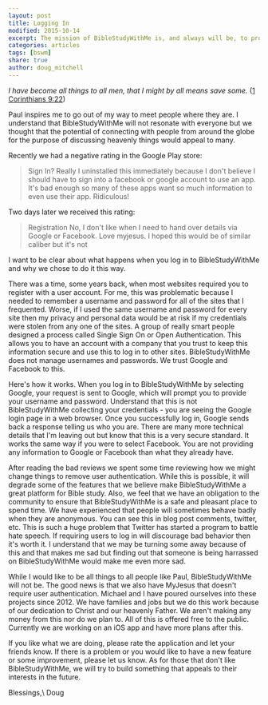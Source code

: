 ```yaml
---
layout: post
title: Logging In
modified: 2015-10-14
excerpt: The mission of BibleStudyWithMe is, and always will be, to provide a place where people can go to learn more of God and to help others do the same. 
categories: articles
tags: [bswm]
share: true
author: doug_mitchell
---
```



*I have become all things to all men, that I might by all means save some.*  ([1 Corinthians 9:22](https://www.biblegateway.com/passage/?search=1+Corinthians+9%3A19-23))

Paul inspires me to go out of my way to meet people where they are. I understand that BibleStudyWithMe will not resonate with everyone but we thought that the potential of connecting with people from around the globe for the purpose of discussing heavenly things would appeal to many. 

Recently we had a negative rating in the Google Play store:

>Sign In? Really I uninstalled this immediately because I don't believe I should have to sign into a facebook or google account to use an app. It's bad enough so many of these apps want so much information to even use their app. Ridiculous!

Two days later we received this rating:

>Registration No,  I don't like when I need to hand over details via Google or Facebook. Love myjesus. I hoped this would be of similar caliber but it's not

I want to be clear about what happens when you log in to BibleStudyWithMe and why we chose to do it this way.

There was a time, some years back, when most websites required you to register with a user account. For me, this was problematic because I needed to remember a username and password for all of the sites that I frequented. Worse, if I used the same username and password for every site then my privacy and personal data would be at risk if my credentials were stolen from any one of the sites. A group of really smart people designed a process called Single Sign On or Open Authentication. This allows you to have an account with a company that you trust to keep this information secure and use this to log in to other sites. BibleStudyWithMe does not manage usernames and passwords. We trust Google and Facebook to this. 

Here's how it works. When you log in to BibleStudyWithMe by selecting Google, your request is sent to Google, which will prompt you to provide your username and password. Understand that this is not BibleStudyWithMe collecting your credentials - you are seeing the Google login page in a web browser. Once you successfully log in, Google sends back a response telling us who you are. There are many more technical details that I'm leaving out but know that this is a very secure standard. It works the same way if you were to select Facebook. You are not providing any information to Google or Facebook than what they already have.

After reading the bad reviews we spent some time reviewing how we might change things to remove user authentication. While this is possible, it will degrade some of the features that we believe make BibleStudyWithMe a great platform for Bible study. Also, we feel that we have an obligation to the community to ensure that BibleStudyWithMe is a safe and pleasant place to spend time. We have experienced that people will sometimes behave badly when they are anonymous. You can see this in blog post comments, twitter, etc. This is such a huge problem that Twitter has started a program to battle hate speech. If requiring users to log in will discourage bad behavior then it's worth it. I understand that we may be turning some away because of this and that makes me sad but finding out that someone is being harrassed on BibleStudyWithMe would make me even more sad.

While I would like to be all things to all people like Paul, BibleStudyWithMe will not be. The good news is that we also have MyJesus that doesn't require user authentication. Michael and I have poured ourselves into these projects since 2012. We have families and jobs but we do this work because of our dedication to Christ and our heavenly Father. We aren't making any money from this nor do we plan to. All of this is offered free to the public. Currently we are working on an iOS app and have more plans after this. 

If you like what we are doing, please rate the application and let your friends know. If there is a problem or you would like to have a new feature or some improvement, please let us know. As for those that don't like BibleStudyWithMe, we will try to build something that appeals to their interests in the future.

Blessings,\\
Doug


